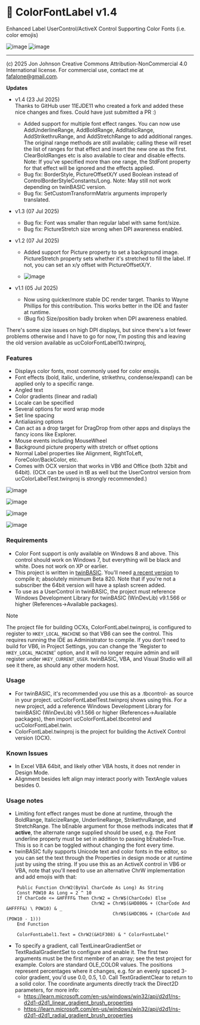 # 🌈 ColorFontLabel v1.4
Enhanced Label UserControl/ActiveX Control Supporting Color Fonts (i.e. color emojis)

![image](https://github.com/user-attachments/assets/20f47c40-fc97-4c82-9f68-e3c0e72cb4ed) ![image](https://github.com/user-attachments/assets/1b239fa8-4d44-44eb-9e56-cb1737d2091c)



---

(c) 2025 Jon Johnson
Creative Commons Attribution-NonCommercial 4.0 International license.
For commercial use, contact me at fafalone@gmail.com. 

**Updates**

- v1.4 (23 Jul 2025)\
  Thanks to GitHub user 11EJDE11 who created a fork and added these nice changes and
  fixes. Could have just submitted a PR :)

  - Added support for multiple font effect ranges. You can now use AddUnderlineRange,
     AddBoldRange, AddItalicRange, AddStrikethruRange, and AddStretchRange to add
     additional ranges. The original range methods are still available; calling these
     will reset the list of ranges for that effect and insert the new one as the first.
     ClearBoldRanges etc is also available to clear and disable effects.
     Note: If you've specified more than one range, the StdFont property for that effect
           will be ignored and the effects applied.
  - Bug fix: BorderStyle, PictureOffsetX/Y used Boolean instead of ControlBorderStyleConstants/Long.
             Note: May still not work depending on twinBASIC version.
  - Bug fix: SetCustomTransformMatrix arguments improperly translated.
    
- v1.3 (07 Jul 2025) 
   - Bug fix: Font was smaller than regular label with same font/size.
   - Bug fix: PictureStretch size wrong when DPI awareness enabled.

- v1.2 (07 Jul 2025) 
  - Added support for Picture property to set a background image. PictureStretch property sets whether it's stretched to fill the label. If not, you can set an x/y offset with PictureOffsetX/Y.

  - ![image](https://github.com/user-attachments/assets/7bd57627-c4f2-49c1-9184-defa09eddb8b)

- v1.1 (05 Jul 2025) 
    - Now using quicker/more stable DC render target. Thanks to Wayne Phillips for
        this contribution. This works better in the IDE and faster at runtime.
    - (Bug fix) Size/position badly broken when DPI awareness enabled.

There's some size issues on high DPI displays, but since there's a lot fewer problems otherwise and I have to go for now, I'm posting this and leaving the old version available as ucColorFontLabel10.twinproj,

### Features

- Displays color fonts, most commonly used for color emojis. 
- Font effects (bold, italic, underline, strikethru, condense/expand) can be applied only to a specific range.
- Angled text
- Color gradients (linear and radial)
- Locale can be specified
- Several options for word wrap mode
- Set line spacing
- Antialiasing options
- Can act as a drop target for DragDrop from other apps and displays the fancy icons like Explorer.
- Mouse events including MouseWheel
- Background picture property with stretch or offset options
- Normal Label properties like Alignment, RightToLeft, ForeColor/BackColor, etc.
- Comes with OCX version that works in VB6 and Office (both 32bit and 64bit). (OCX can be used in tB as well but the UserControl version from ucColorLabelTest.twinproj is strongly recommended.)

![image](https://github.com/user-attachments/assets/c15e3126-c791-489b-84e7-ee380040c27c)

![image](https://github.com/user-attachments/assets/4bd528d3-33a4-4acf-946e-a7af8ce1161c)

![image](https://github.com/user-attachments/assets/c3ad5dad-8afa-475e-9cd3-e54642a34d6e)

![image](https://github.com/user-attachments/assets/2aebfb7f-7b36-4fc3-a7b4-c9c458c545f4)

### Requirements
- Color Font support is only available on Windows 8 and above. This control should work on Windows 7, but everything will be black and white. Does not work on XP or earlier.
- This project is written in [twinBASIC](https://github.com/twinbasic/documentation/wiki/twinBASIC-Frequently-Asked-Questions-(FAQs)). You'll need [a recent version](https://github.com/twinbasic/twinbasic/releases) to compile it; absolutely minimum Beta 820. Note that if you're not a subscriber the 64bit version will have a splash screen added.
- To use as a UserControl in twinBASIC, the project must reference Windows Development Library for twinBASIC (WinDevLib) v9.1.566 or higher (References->Available packages).

> [!NOTE]
> The project file for building OCXs, ColorFontLabel.twinproj, is configured to register to `HKEY_LOCAL_MACHINE` so that VB6 can see the control. This requires running the IDE as Administrator to compile. If you don't need to build for VB6, in Project Settings, you can change the 'Register to `HKEY_LOCAL_MACHINE`' option, and it will no longer require admin and will register under `HKEY_CURRENT_USER`. twinBASIC, VBA, and Visual Studio will all see it there, as should any other modern host.

### Usage
- For twinBASIC, it's recommended you use this as a .tbcontrol- as source in your project. ucColorFontLabelTest.twinproj shows using this. For a new project, add a reference Windows Development Library for twinBASIC (WinDevLib) v9.1.566 or higher (References->Available packages), then import ucColorFontLabel.tbcontrol and ucColorFontLabel.twin.
- ColorFontLabel.twinproj is the project for building the ActiveX Control version (OCX).


### Known Issues

- In Excel VBA 64bit, and likely other VBA hosts, it does not render in Design Mode.
- Alignment besides left align may interact poorly with TextAngle values besides 0.

### Usage notes

- Limiting font effect ranges must be done at runtime, through the BoldRange, ItalicizeRange, UnderlineRange, StrikethruRange, and StretchRange. The bEnable argument for those methods indicates that **if active**, the  alternate range supplied should be used, e.g. the Font underline property must be set in addition to passing bEnabled=True. This is so it can be toggled  without changing the font every time.
- twinBASIC fully supports Unicode text and color fonts in the editor, so you can set the text through the Properties in design mode or at runtime just by using the string. If you use this as an ActiveX control in VB6 or VBA, note that you'll need to use an alternative ChrW implementation and add emojis with that:
```vba   
    Public Function ChrW2(ByVal CharCode As Long) As String
    Const POW10 As Long = 2 ^ 10
    If CharCode <= &HFFFF& Then ChrW2 = ChrW$(CharCode) Else _
                                ChrW2 = ChrW$(&HD800& + (CharCode And &HFFFF&) \ POW10) & _
                                        ChrW$(&HDC00& + (CharCode And (POW10 - 1)))
    End Function

    ColorFontLabel1.Text = ChrW2(&H1F308) & " ColorFontLabel"
```

- To specify a gradient, call TextLinearGradientSet or TextRadialGradientSet to configure and enable it. The first two arguments must be the first member of an array; see the test project for example. Colors are standard OLE_COLOR values. The positions represent percentages where it changes, e.g. for an evenly spaced 3-color gradient, you'd use 0.0, 0.5, 1.0. Call TextGradientClear to return to a solid color. The coordinate arguments directly track the Direct2D parameters, for more info:
  - https://learn.microsoft.com/en-us/windows/win32/api/d2d1/ns-d2d1-d2d1_linear_gradient_brush_properties
  - https://learn.microsoft.com/en-us/windows/win32/api/d2d1/ns-d2d1-d2d1_radial_gradient_brush_properties

